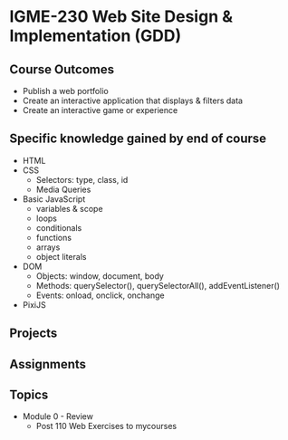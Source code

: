# IGME-230 Web Site Design & Implementation (GDD)

## Course Outcomes
* Publish a web portfolio
* Create an interactive application that displays & filters data
* Create an interactive game or experience

## Specific knowledge gained by end of course
* HTML
* CSS
  * Selectors: type, class, id
  * Media Queries
* Basic JavaScript
  * variables & scope
  * loops
  * conditionals
  * functions
  * arrays
  * object literals
* DOM
  * Objects: window, document, body
  * Methods: querySelector(), querySelectorAll(), addEventListener()
  * Events: onload, onclick, onchange
* PixiJS

## Projects


## Assignments

## Topics
* Module 0 - Review
  * Post 110 Web Exercises to mycourses
